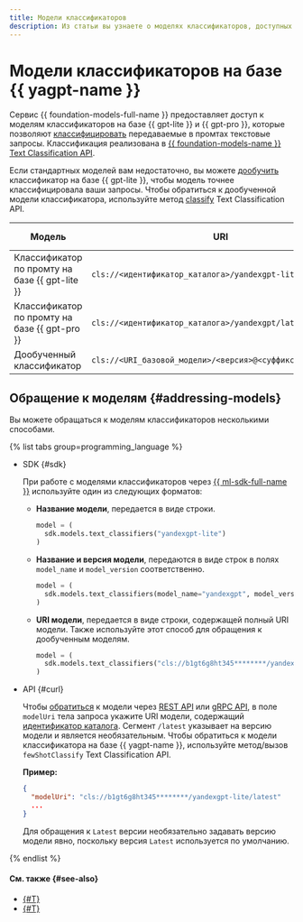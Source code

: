 ```yaml
---
title: Модели классификаторов
description: Из статьи вы узнаете о моделях классификаторов, доступных в сервисе {{ foundation-models-name }}.
---
```


# Модели классификаторов на базе {{ yagpt-name }}

Сервис {{ foundation-models-full-name }} предоставляет доступ к моделям классификаторов на базе {{ gpt-lite }} и {{ gpt-pro }}, которые позволяют [классифицировать](./index.md) передаваемые в промтах текстовые запросы. Классификация реализована в [{{ foundation-models-name }} Text Classification API](../../text-classification/api-ref/index.md).

Если стандартных моделей вам недостаточно, вы можете [дообучить](../../operations/tuning/tune-classifiers.md) классификатор на базе {{ gpt-lite }}, чтобы модель точнее классифицировала ваши запросы. Чтобы обратиться к дообученной модели классификатора, используйте метод [classify](../../text-classification/api-ref/TextClassification/classify.md) Text Classification API.

| **Модель** | **URI** | **[Режимы работы](../index.md#working-mode)** |
|---|---|---|
| Классификатор по промту на базе {{ gpt-lite }} | `cls://<идентификатор_каталога>/yandexgpt-lite/latest` | Синхронный |
| Классификатор по промту на базе {{ gpt-pro }} | `cls://<идентификатор_каталога>/yandexgpt/latest` | Синхронный |
| Дообученный классификатор | `cls://<URI_базовой_модели>/<версия>@<суффикс_дообучения>` | Синхронный |

## Обращение к моделям {#addressing-models}

Вы можете обращаться к моделям классификаторов несколькими способами.

{% list tabs group=programming_language %}

- SDK {#sdk}

  При работе с моделями классификаторов через [{{ ml-sdk-full-name }}](../../sdk/index.md) используйте один из следующих форматов:

  * **Название модели**, передается в виде строки.

      ```python
      model = (
        sdk.models.text_classifiers("yandexgpt-lite")
      )
      ```

  * **Название и версия модели**, передаются в виде строк в полях `model_name` и `model_version` соответственно.

      ```python
      model = (
        sdk.models.text_classifiers(model_name="yandexgpt", model_version="latest")
      )
      ```

  * **URI модели**, передается в виде строки, содержащей полный URI модели. Также используйте этот способ для обращения к дообученным моделям.

      ```python
      model = (
        sdk.models.text_classifiers("cls://b1gt6g8ht345********/yandexgpt/latest")
      )
      ```

- API {#curl}

  Чтобы [обратиться](../../operations/classifier/readymade.md) к модели через [REST API](../../text-classification/api-ref/TextClassification/fewShotClassify.md) или [gRPC API](../../text-classification/api-ref/grpc/TextClassification/fewShotClassify.md), в поле `modelUri` тела запроса укажите URI модели, содержащий [идентификатор каталога](../../../resource-manager/operations/folder/get-id.md). Сегмент `/latest` указывает на версию модели и является необязательным. Чтобы обратиться к модели классификатора на базе {{ yagpt-name }}, используйте метод/вызов `fewShotClassify` Text Classification API.

  **Пример:**

  ```json
  {
    "modelUri": "cls://b1gt6g8ht345********/yandexgpt-lite/latest"
    ...
  }
  ```

  Для обращения к `Latest` версии необязательно задавать версию модели явно, поскольку версия `Latest` используется по умолчанию.

{% endlist %}

#### См. также {#see-also}

* [{#T}](../../operations/classifier/readymade.md)
* [{#T}](../../operations/classifier/additionally-trained.md)